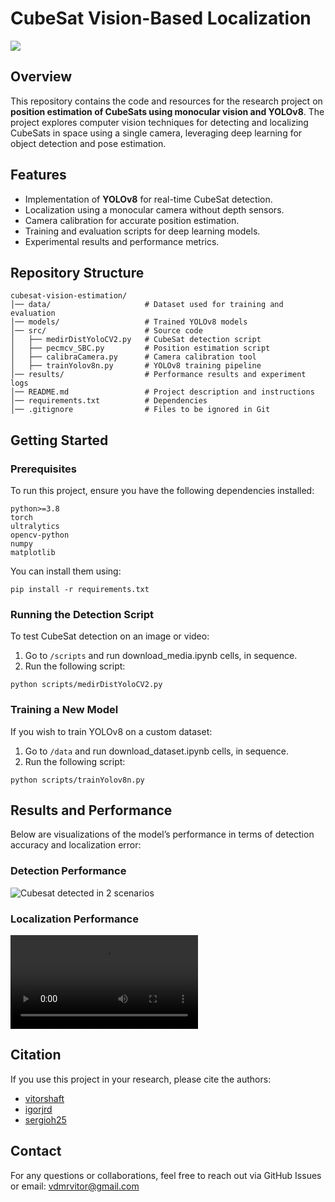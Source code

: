 # CubeSat Vision-Based Localization
![](/results/demo.gif)
## Overview
This repository contains the code and resources for the research project on **position estimation of CubeSats using monocular vision and YOLOv8**. The project explores computer vision techniques for detecting and localizing CubeSats in space using a single camera, leveraging deep learning for object detection and pose estimation.

## Features
- Implementation of **YOLOv8** for real-time CubeSat detection.
- Localization using a monocular camera without depth sensors.
- Camera calibration for accurate position estimation.
- Training and evaluation scripts for deep learning models.
- Experimental results and performance metrics.

## Repository Structure
```
cubesat-vision-estimation/
│── data/                     # Dataset used for training and evaluation
│── models/                   # Trained YOLOv8 models
│── src/                      # Source code
│   ├── medirDistYoloCV2.py   # CubeSat detection script
│   ├── pecmcv_SBC.py         # Position estimation script
│   ├── calibraCamera.py      # Camera calibration tool
│   ├── trainYolov8n.py       # YOLOv8 training pipeline
│── results/                  # Performance results and experiment logs
│── README.md                 # Project description and instructions
│── requirements.txt          # Dependencies
│── .gitignore                # Files to be ignored in Git
```

## Getting Started
### Prerequisites
To run this project, ensure you have the following dependencies installed:
```
python>=3.8
torch
ultralytics
opencv-python
numpy
matplotlib
```
You can install them using:
```
pip install -r requirements.txt
```

### Running the Detection Script
To test CubeSat detection on an image or video:
1. Go to `/scripts` and run download_media.ipynb cells, in sequence.
2. Run the following script:
```
python scripts/medirDistYoloCV2.py
```

### Training a New Model
If you wish to train YOLOv8 on a custom dataset:
1. Go to `/data` and run download_dataset.ipynb cells, in sequence.
2. Run the following script:
```
python scripts/trainYolov8n.py
```

## Results and Performance
Below are visualizations of the model’s performance in terms of detection accuracy and localization error:

### **Detection Performance**
![Cubesat detected in 2 scenarios](/results/demoDetect.gif)

### **Localization Performance**
![Cubesat localisation in many positions](/results/E1_teste.mp4)

## Citation
If you use this project in your research, please cite the authors:
- [vitorshaft](https://github.com/vitorshaft)
- [igorjrd](https://github.com/igorjrd)
- [sergioh25](https://github.com/sergioh25)

## Contact
For any questions or collaborations, feel free to reach out via GitHub Issues or email:
[vdmrvitor@gmail.com](vdmrvitor@gmail.com)